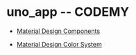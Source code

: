 # uno_app -- CODEMY

- [Material Design Components](https://m3.material.io/components "read docs")

- [Material Design Color System](https://m3.material.io/styles/color/the-color-system/key-colors-tones "read docs")
